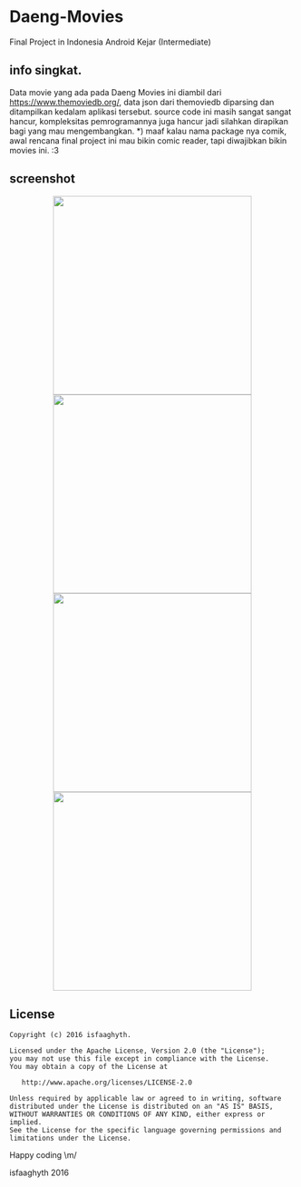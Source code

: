 # Daeng-Movies
Final Project in Indonesia Android Kejar (Intermediate)

## info singkat.
Data movie yang ada pada Daeng Movies ini diambil dari https://www.themoviedb.org/, data json dari themoviedb diparsing dan ditampilkan kedalam aplikasi tersebut.
source code ini masih sangat sangat hancur, kompleksitas pemrogramannya juga hancur jadi silahkan dirapikan bagi yang mau mengembangkan.
*) maaf kalau nama package nya comik, awal rencana final project ini mau bikin comic reader, tapi diwajibkan bikin movies ini. :3

## screenshot
<p align="center">
  <img src="https://scontent-sit4-1.xx.fbcdn.net/v/t1.0-9/13151626_1679788938952729_6386193075125817256_n.jpg?oh=e80844b8dd20191b2870307e689252a1&oe=57F1AA61" width="350"/>
  <img src="https://scontent-sit4-1.xx.fbcdn.net/v/l/t1.0-9/13076960_1679788925619397_5447044103272753024_n.jpg?oh=4c1e64a480558402b168d0814596eee8&oe=58083C06" width="350"/>
  <img src="https://scontent-sit4-1.xx.fbcdn.net/v/t1.0-9/13151681_1679788855619404_664270973195319563_n.jpg?oh=c1ce3e4f4ddad72174cba3406b82643c&oe=57F18FA4" width="350"/>
  <img src="https://scontent-sit4-1.xx.fbcdn.net/v/t1.0-9/13133328_1679788845619405_3449428761109297544_n.jpg?oh=3386a51a04f911d78672d4c1894be20e&oe=57EBC8E3" width="350"/>
</p>

## License

```
Copyright (c) 2016 isfaaghyth.

Licensed under the Apache License, Version 2.0 (the "License");
you may not use this file except in compliance with the License.
You may obtain a copy of the License at

   http://www.apache.org/licenses/LICENSE-2.0

Unless required by applicable law or agreed to in writing, software
distributed under the License is distributed on an "AS IS" BASIS,
WITHOUT WARRANTIES OR CONDITIONS OF ANY KIND, either express or implied.
See the License for the specific language governing permissions and
limitations under the License.
```

Happy coding \m/

isfaaghyth 2016
